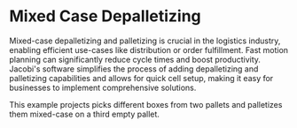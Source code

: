 # Mixed Case Depalletizing

Mixed-case depalletizing and palletizing is crucial in the logistics industry, enabling efficient use-cases like distribution or order fulfillment. Fast motion planning can significantly reduce cycle times and boost productivity. Jacobi's software simplifies the process of adding depalletizing and palletizing capabilities and allows for quick cell setup, making it easy for businesses to implement comprehensive solutions.

This example projects picks different boxes from two pallets and palletizes them mixed-case on a third empty pallet.

